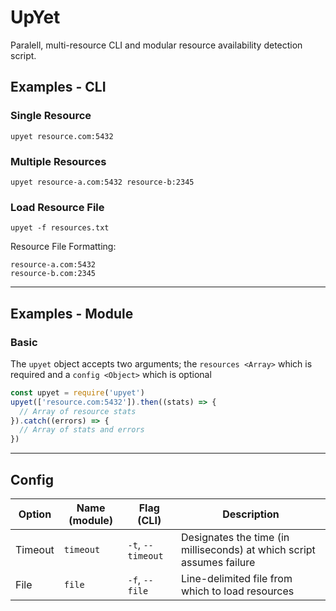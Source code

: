 # UpYet

Paralell, multi-resource CLI and modular resource availability detection script.

## Examples - CLI

### Single Resource
```
upyet resource.com:5432
```

### Multiple Resources
```
upyet resource-a.com:5432 resource-b:2345
```

### Load Resource File
```
upyet -f resources.txt
```

Resource File Formatting:
```
resource-a.com:5432
resource-b.com:2345
```

---

## Examples - Module

### Basic

The `upyet` object accepts two arguments; the `resources <Array>` which is required and a `config <Object>` which is optional

```javascript
const upyet = require('upyet')
upyet(['resource.com:5432']).then((stats) => {
  // Array of resource stats
}).catch((errors) => {
  // Array of stats and errors
})
```

---

## Config

| Option  | Name (module) | Flag (CLI)        | Description                                                           |
|---------|---------------|-------------------|-----------------------------------------------------------------------|
| Timeout | `timeout`     | `-t`, `--timeout` | Designates the time (in milliseconds) at which script assumes failure |
| File    | `file`        | `-f`, `--file`    | Line-delimited file from which to load resources                      |